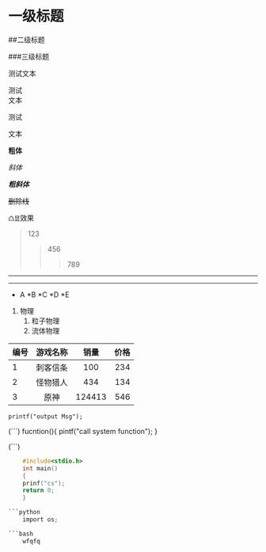 # 一级标题

##二级标题

###三级标题

测试文本

测试<br>文本

测试

文本

**粗体**

*斜体*

***粗斜体***

~~删除线~~

`凸显`效果

> 123
>> 456
>>> 789

****

----

* A
	*B
	*C
	*D
		*E

1. 物理
	1. 粒子物理
	2. 流体物理

编号|游戏名称|销量|价格
---|:--:|:--:|---:
1|刺客信条|100|234
2|怪物猎人|434|134
3|原神|124413|546

`printf("output Msg");`

(```)
	fucntion(){
		pintf("call system function");
	}

(```)

```c
	#include<stdio.h>
	int main()
	{
	prinf("cs");
	return 0;
	}

```python
	import os;

```bash
	wfqfq
